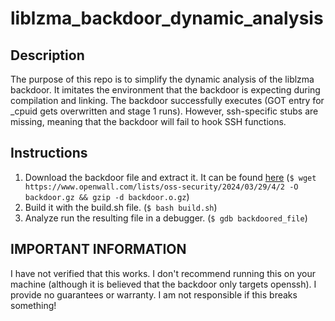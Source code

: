 # liblzma_backdoor_dynamic_analysis

## Description

The purpose of this repo is to simplify the dynamic analysis of the liblzma backdoor. It imitates the environment that the backdoor is expecting during compilation and linking.
The backdoor successfully executes (GOT entry for _cpuid gets overwritten and stage 1 runs). However, ssh-specific stubs are missing, meaning that the backdoor will fail to hook SSH functions.

## Instructions
1. Download the backdoor file and extract it. It can be found [here](https://www.openwall.com/lists/oss-security/2024/03/29/4/2) (`$ wget https://www.openwall.com/lists/oss-security/2024/03/29/4/2 -O backdoor.gz && gzip -d backdoor.o.gz`)
2. Build it with the build.sh file. (`$ bash build.sh`)
3. Analyze run the resulting file in a debugger. (`$ gdb backdoored_file`)

## IMPORTANT INFORMATION
I have not verified that this works. I don't recommend running this on your machine (although it is believed that the backdoor only targets openssh). 
I provide no guarantees or warranty. I am not responsible if this breaks something!
